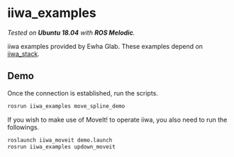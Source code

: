 # iiwa_examples

*Tested on **Ubuntu 18.04** with **ROS Melodic**.*

iiwa examples provided by Ewha Glab. These examples depend on [iiwa_stack](https://github.com/IFL-CAMP/iiwa_stack).

## Demo
Once the connection is established, run the scripts. 
```sh
rosrun iiwa_examples move_spline_demo
```

If you wish to make use of MoveIt! to operate iiwa, you also need to run the followings.
```sh
roslaunch iiwa_moveit demo.launch 
rosrun iiwa_examples updown_moveit
```
